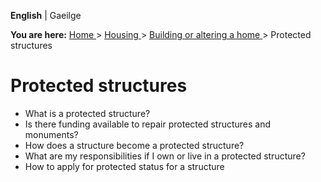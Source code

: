 **English** |  Gaeilge 

**You are here:** [ Home ](/en/) > [ Housing ](/en/housing/) > [ Building or
altering a home ](/en/housing/building-or-altering-a-home/) > Protected
structures

#  Protected structures

  * What is a protected structure? 
  * Is there funding available to repair protected structures and monuments? 
  * How does a structure become a protected structure? 
  * What are my responsibilities if I own or live in a protected structure? 
  * How to apply for protected status for a structure 
